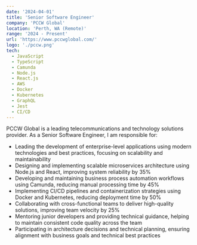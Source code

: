 ```yaml
---
date: '2024-04-01'
title: 'Senior Software Engineer'
company: 'PCCW Global'
location: 'Perth, WA (Remote)'
range: '2024 - Present'
url: 'https://www.pccwglobal.com/'
logo: './pccw.png'
tech:
  - JavaScript
  - TypeScript
  - Camunda
  - Node.js
  - React.js
  - AWS
  - Docker
  - Kubernetes
  - GraphQL
  - Jest
  - CI/CD
---
```


PCCW Global is a leading telecommunications and technology solutions provider. As a Senior Software Engineer, I am responsible for:

- Leading the development of enterprise-level applications using modern technologies and best practices, focusing on scalability and maintainability
- Designing and implementing scalable microservices architecture using Node.js and React, improving system reliability by 35%
- Developing and maintaining business process automation workflows using Camunda, reducing manual processing time by 45%
- Implementing CI/CD pipelines and containerization strategies using Docker and Kubernetes, reducing deployment time by 50%
- Collaborating with cross-functional teams to deliver high-quality solutions, improving team velocity by 25%
- Mentoring junior developers and providing technical guidance, helping to maintain consistent code quality across the team
- Participating in architecture decisions and technical planning, ensuring alignment with business goals and technical best practices
